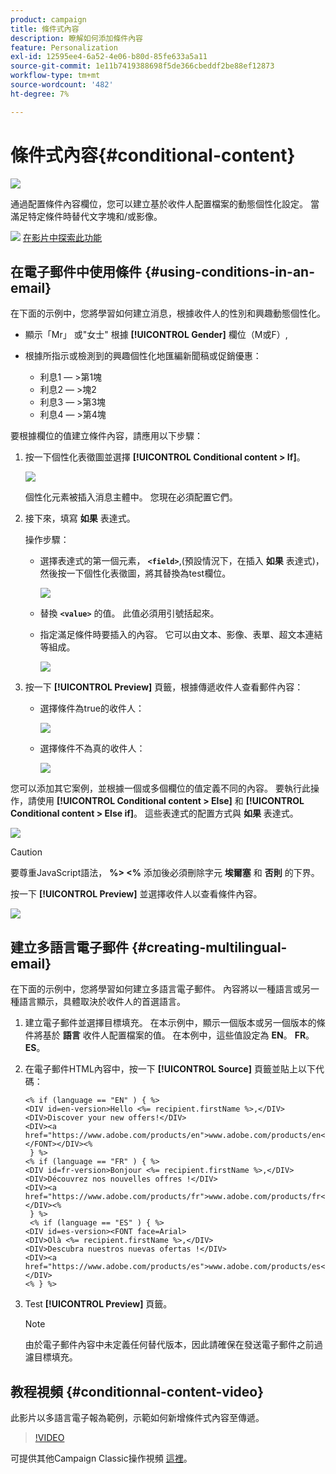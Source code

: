 ```yaml
---
product: campaign
title: 條件式內容
description: 瞭解如何添加條件內容
feature: Personalization
exl-id: 12595ee4-6a52-4e06-b80d-85fe633a5a11
source-git-commit: 1e11b7419388698f5de366cbeddf2be88ef12873
workflow-type: tm+mt
source-wordcount: '482'
ht-degree: 7%

---
```


# 條件式內容{#conditional-content}

![](../../assets/common.svg)

通過配置條件內容欄位，您可以建立基於收件人配置檔案的動態個性化設定。 當滿足特定條件時替代文字塊和/或影像。

![](assets/do-not-localize/how-to-video.png) [在影片中探索此功能](#conditionnal-content-video)


## 在電子郵件中使用條件 {#using-conditions-in-an-email}

在下面的示例中，您將學習如何建立消息，根據收件人的性別和興趣動態個性化。

* 顯示「Mr」 或&quot;女士&quot; 根據 **[!UICONTROL Gender]** 欄位（M或F）,
* 根據所指示或檢測到的興趣個性化地匯編新聞稿或促銷優惠：

   * 利息1 — >第1塊
   * 利息2 — >塊2
   * 利息3 — >第3塊
   * 利息4 — >第4塊

要根據欄位的值建立條件內容，請應用以下步驟：

1. 按一下個性化表徵圖並選擇 **[!UICONTROL Conditional content > If]**。

   ![](assets/s_ncs_user_conditional_content02.png)

   個性化元素被插入消息主體中。 您現在必須配置它們。

1. 接下來，填寫 **如果** 表達式。

   操作步驟：

   * 選擇表達式的第一個元素， **`<field>`**,(預設情況下，在插入 **如果** 表達式)，然後按一下個性化表徵圖，將其替換為test欄位。

      ![](assets/s_ncs_user_conditional_content03.png)

   * 替換 **`<value>`** 的值。 此值必須用引號括起來。
   * 指定滿足條件時要插入的內容。 它可以由文本、影像、表單、超文本連結等組成。

      ![](assets/s_ncs_user_conditional_content04.png)

1. 按一下 **[!UICONTROL Preview]** 頁籤，根據傳遞收件人查看郵件內容：

   * 選擇條件為true的收件人：

      ![](assets/s_ncs_user_conditional_content05.png)

   * 選擇條件不為真的收件人：

      ![](assets/s_ncs_user_conditional_content06.png)

您可以添加其它案例，並根據一個或多個欄位的值定義不同的內容。 要執行此操作，請使用 **[!UICONTROL Conditional content > Else]** 和 **[!UICONTROL Conditional content > Else if]**。 這些表達式的配置方式與 **如果** 表達式。

![](assets/s_ncs_user_conditional_content07.png)

>[!CAUTION]
>
>要尊重JavaScript語法， **%> &lt;%** 添加後必須刪除字元 **埃爾塞** 和 **否則** 的下界。

按一下 **[!UICONTROL Preview]** 並選擇收件人以查看條件內容。

![](assets/s_ncs_user_conditional_content08.png)

## 建立多語言電子郵件 {#creating-multilingual-email}

在下面的示例中，您將學習如何建立多語言電子郵件。 內容將以一種語言或另一種語言顯示，具體取決於收件人的首選語言。

1. 建立電子郵件並選擇目標填充。 在本示例中，顯示一個版本或另一個版本的條件將基於 **語言** 收件人配置檔案的值。 在本例中，這些值設定為 **EN**。 **FR**。 **ES**。
1. 在電子郵件HTML內容中，按一下 **[!UICONTROL Source]** 頁籤並貼上以下代碼：

   ```
   <% if (language == "EN" ) { %>
   <DIV id=en-version>Hello <%= recipient.firstName %>,</DIV>
   <DIV>Discover your new offers!</DIV>
   <DIV><a href="https://www.adobe.com/products/en">www.adobe.com/products/en</A></FONT></DIV><%
    } %>
   <% if (language == "FR" ) { %>
   <DIV id=fr-version>Bonjour <%= recipient.firstName %>,</DIV>
   <DIV>Découvrez nos nouvelles offres !</DIV>
   <DIV><a href="https://www.adobe.com/products/fr">www.adobe.com/products/fr</A></DIV><%
    } %>
    <% if (language == "ES" ) { %>
   <DIV id=es-version><FONT face=Arial>
   <DIV>Olà <%= recipient.firstName %>,</DIV>
   <DIV>Descubra nuestros nuevas ofertas !</DIV>
   <DIV><a href="https://www.adobe.com/products/es">www.adobe.com/products/es</A></DIV>
   <% } %>
   ```

1. Test **[!UICONTROL Preview]** 頁籤。

   >[!NOTE]
   >
   >由於電子郵件內容中未定義任何替代版本，因此請確保在發送電子郵件之前過濾目標填充。

## 教程視頻 {#conditionnal-content-video}

此影片以多語言電子報為範例，示範如何新增條件式內容至傳遞。

>[!VIDEO](https://video.tv.adobe.com/v/24926?quality=12)

可提供其他Campaign Classic操作視頻 [這裡](https://experienceleague.adobe.com/docs/campaign-classic-learn/tutorials/overview.html?lang=zh-Hant)。
